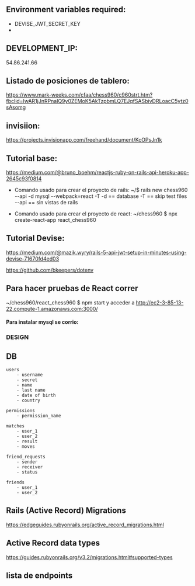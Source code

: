 ## Environment variables required:
- DEVISE_JWT_SECRET_KEY
- 

## DEVELOPMENT_IP: 
54.86.241.66

## Listado de posiciones de tablero:
https://www.mark-weeks.com/cfaa/chess960/c960strt.htm?fbclid=IwAR1jJnRPnalQ9y0ZEMoK5AkTzpbmLQ7EJqfSASbivDRLoacC5ytz0sAsomg

## invisiion:
https://projects.invisionapp.com/freehand/document/KcOPsJn1k

## Tutorial base:
https://medium.com/@bruno_boehm/reactjs-ruby-on-rails-api-heroku-app-2645c93f0814

- Comando usado para crear el proyecto de rails:
    ~/$ rails new chess960 --api  -d mysql --webpack=react -T
        -d == database
        -T == skip test files
        --api == sin vistas de rails
    
- Comando usado para crear el proyecto de react:
    ~/chess960 $ npx create-react-app react_chess960


## Tutorial Devise:

https://medium.com/@mazik.wyry/rails-5-api-jwt-setup-in-minutes-using-devise-71670fd4ed03

https://github.com/bkeepers/dotenv


## Para hacer pruebas de React correr
 ~/chess960/react_chess960 $ npm start
 y acceder a 
 http://ec2-3-85-13-22.compute-1.amazonaws.com:3000/

#### Para instalar mysql se corrio:


### DESIGN

## DB
    
    users
        - username
        - secret
        - name
        - last name
        - date of birth
        - country
        
    permissions
        - permission_name
        
    matches
        - user_1
        - user_2
        - result
        - moves
        
    friend_requests
        - sender
        - receiver
        - status
        
    friends
        - user_1
        - user_2
        

## Rails (Active Record) Migrations
https://edgeguides.rubyonrails.org/active_record_migrations.html

## Active Record data types
https://guides.rubyonrails.org/v3.2/migrations.html#supported-types

## lista de endpoints



